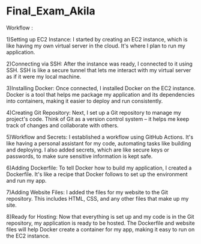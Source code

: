 # Final_Exam_Akila

Workflow :

1)Setting up EC2 Instance:
I started by creating an EC2 instance, which is like having my own virtual server in the cloud. It's where I plan to run my application.

2)Connecting via SSH:
After the instance was ready, I connected to it using SSH. SSH is like a secure tunnel that lets me interact with my virtual server as if it were my local machine.

3)Installing Docker:
Once connected, I installed Docker on the EC2 instance. Docker is a tool that helps me package my application and its dependencies into containers, making it easier to deploy and run consistently.

4)Creating Git Repository:
Next, I set up a Git repository to manage my project's code. Think of Git as a version control system – it helps me keep track of changes and collaborate with others.

5)Workflow and Secrets:
I established a workflow using GitHub Actions. It's like having a personal assistant for my code, automating tasks like building and deploying. I also added secrets, which are like secure keys or passwords, to make sure sensitive information is kept safe.

6)Adding Dockerfile:
To tell Docker how to build my application, I created a Dockerfile. It's like a recipe that Docker follows to set up the environment and run my app.

7)Adding Website Files:
I added the files for my website to the Git repository. This includes HTML, CSS, and any other files that make up my site.

8)Ready for Hosting:
Now that everything is set up and my code is in the Git repository, my application is ready to be hosted. The Dockerfile and website files will help Docker create a container for my app, making it easy to run on the EC2 instance.


